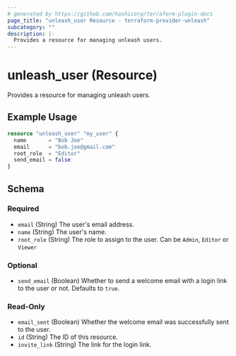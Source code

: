 ```yaml
---
# generated by https://github.com/hashicorp/terraform-plugin-docs
page_title: "unleash_user Resource - terraform-provider-unleash"
subcategory: ""
description: |-
  Provides a resource for managing unleash users.
---
```


# unleash_user (Resource)

Provides a resource for managing unleash users.

## Example Usage

```terraform
resource "unleash_user" "my_user" {
  name       = "Bob Joe"
  email      = "bob.joe@gmail.com"
  root_role  = "Editor"
  send_email = false
}
```

<!-- schema generated by tfplugindocs -->
## Schema

### Required

- `email` (String) The user's email address.
- `name` (String) The user's name.
- `root_role` (String) The role to assign to the user. Can be `Admin`, `Editor` or `Viewer`

### Optional

- `send_email` (Boolean) Whether to send a welcome email with a login link to the user or not. Defaults to `true`.

### Read-Only

- `email_sent` (Boolean) Whether the welcome email was successfully sent to the user.
- `id` (String) The ID of this resource.
- `invite_link` (String) The link for the login link.

